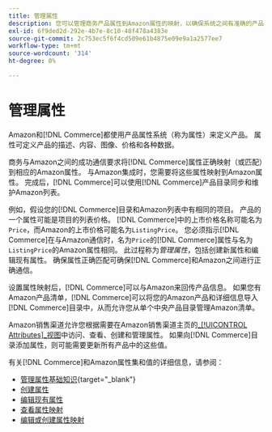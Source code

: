 ```yaml
---
title: 管理属性
description: 您可以管理商务产品属性到Amazon属性的映射，以确保系统之间有准确的产品信息。
exl-id: 6f9ded2d-292e-4b7e-8c10-48f478a4383e
source-git-commit: 2c753ec5f6f4cd509e61b4875e09e9a1a2577ee7
workflow-type: tm+mt
source-wordcount: '314'
ht-degree: 0%

---
```


# 管理属性

Amazon和[!DNL Commerce]都使用产品属性系统（称为属性）来定义产品。 属性可定义产品的描述、内容、图像、价格和各种数据。

商务与Amazon之间的成功通信要求将[!DNL Commerce]属性正确映射（或匹配）到相应的Amazon属性。 与Amazon集成时，您需要将这些属性映射到Amazon属性。 完成后，[!DNL Commerce]可以使用[!DNL Commerce]产品目录同步和维护Amazon列表。

例如，假设您的[!DNL Commerce]目录和Amazon列表中有相同的项目。 产品的一个属性可能是项目的列表价格。 [!DNL Commerce]中的上市价格名称可能名为`Price`，而Amazon的上市价格可能名为`ListingPrice`。 您必须指示[!DNL Commerce]在与Amazon通信时，名为`Price`的[!DNL Commerce]属性与名为`ListingPrice`的Amazon属性相同。 此过程称为&#x200B;_管理属性_，包括创建新属性和编辑现有属性。 确保属性正确匹配可确保[!DNL Commerce]和Amazon之间进行正确通信。

设置属性映射后，[!DNL Commerce]可以与Amazon来回传产品信息。 如果您有Amazon产品清单，[!DNL Commerce]可以将您的Amazon产品和详细信息导入[!DNL Commerce]目录中，从而允许您从单个中央产品目录管理Amazon清单。

Amazon销售渠道允许您根据需要在Amazon销售渠道主页的&#x200B;[_[!UICONTROL Attributes]_视图](./attributes-view.md)中访问、查看、创建和管理属性。 如果向[!DNL Commerce]目录添加属性，则可能需要更新所有产品中的这些值。

有关[!DNL Commerce]和Amazon属性集和值的详细信息，请参阅：

- [管理属性基础知识](https://docs.magento.com/user-guide/catalog/product-attributes.html){target=&quot;_blank&quot;}
- [创建属性](./creating-attributes.md#create-an-attribute)
- [编辑现有属性](./creating-attributes.md#edit-an-attribute)
- [查看属性映射](./amazon-matching-attributes-values.md)
- [编辑或创建属性映射](./amazon-manually-update-incomplete-listing.md)
